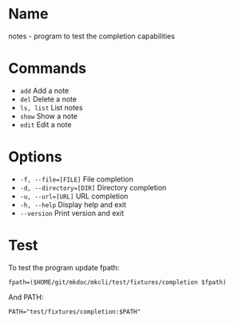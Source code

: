 # Name

notes - program to test the completion capabilities

# Commands

* `add` Add a note
* `del` Delete a note
* `ls, list` List notes
* `show` Show a note
* `edit` Edit a note

# Options

* `-f, --file=[FILE]` File completion
* `-d, --directory=[DIR]` Directory completion
* `-u, --url=[URL]` URL completion
* `-h, --help` Display help and exit
* `--version` Print version and exit

# Test

To test the program update fpath:

```
fpath=($HOME/git/mkdoc/mkcli/test/fixtures/completion $fpath)
```

And PATH:

```
PATH="test/fixtures/completion:$PATH"
```
